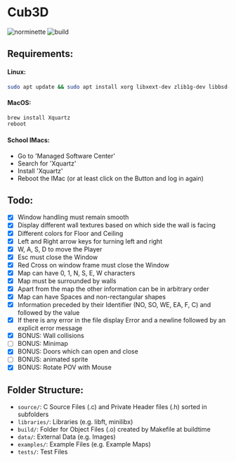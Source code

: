 # Cub3D
![norminette](https://github.com/Eduard953/Cub3D/workflows/Norm-Check/badge.svg) ![build](https://github.com/Eduard953/Cub3D/workflows/Build/badge.svg)

## Requirements:

#### Linux:
```bash
sudo apt update && sudo apt install xorg libxext-dev zlib1g-dev libbsd-dev
```
#### MacOS:
```bash
brew install Xquartz
reboot
```
#### School IMacs:
- Go to 'Managed Software Center'
- Search for 'Xquartz'
- Install 'Xquartz'
- Reboot the IMac (or at least click on the Button and log in again)


## Todo:

- [X] Window handling must remain smooth
- [X] Display different wall textures based on which side the wall is facing
- [X] Different colors for Floor and Ceiling
- [X] Left and Right arrow keys for turning left and right
- [X] W, A, S, D to move the Player
- [X] Esc must close the Window
- [X] Red Cross on window frame must close the Window
- [X] Map can have 0, 1, N, S, E, W characters
- [X] Map must be surrounded by walls
- [X] Apart from the map the other information can be in arbitrary order
- [X] Map can have Spaces and non-rectangular shapes
- [X] Information preceded by their Identifier (NO, SO, WE, EA, F, C) and followed by the value
- [X] If there is any error in the file display Error and a newline followed by an explicit error message
- [X] BONUS: Wall collisions
- [ ] BONUS: Minimap
- [X] BONUS: Doors which can open and close
- [ ] BONUS: animated sprite
- [X] BONUS: Rotate POV with Mouse

## Folder Structure:
- `source/`: C Source Files (.c) and Private Header files (.h) sorted in subfolders
- `libraries/`: Libraries (e.g. libft, minilibx)
- `build/`: Folder for Object Files (.o) created by Makefile at buildtime
- `data/`: External Data (e.g. Images)
- `examples/`: Example Files (e.g. Example Maps)
- `tests/`: Test Files
